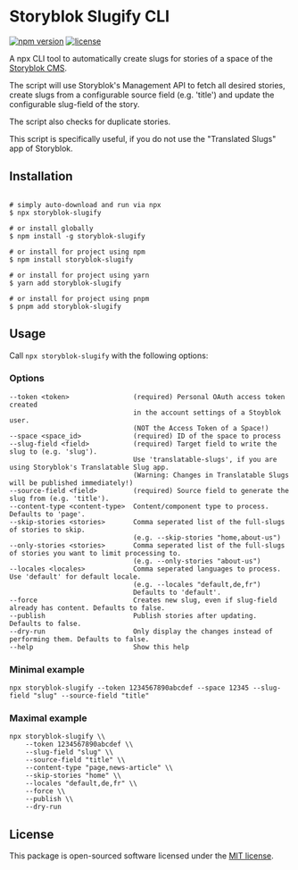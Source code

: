 # Storyblok Slugify CLI

[![npm version](https://img.shields.io/npm/v/storyblok-slugify.svg)](https://www.npmjs.com/package/storyblok-slugify)
[![license](https://img.shields.io/github/license/webflorist/storyblok-slugify)](https://github.com/webflorist/storyblok-slugify/blob/main/LICENSE)

A npx CLI tool to automatically create slugs for stories of a space of the [Storyblok CMS](https://www.storyblok.com).

The script will use Storyblok's Management API to fetch all desired stories, create slugs from a configurable source field (e.g. 'title') and update the configurable slug-field of the story.

The script also checks for duplicate stories.

This script is specifically useful, if you do not use the "Translated Slugs" app of Storyblok.

## Installation

```shell

# simply auto-download and run via npx
$ npx storyblok-slugify

# or install globally
$ npm install -g storyblok-slugify

# or install for project using npm
$ npm install storyblok-slugify

# or install for project using yarn
$ yarn add storyblok-slugify

# or install for project using pnpm
$ pnpm add storyblok-slugify
```

## Usage

Call `npx storyblok-slugify` with the following options:

### Options

```text
--token <token>                (required) Personal OAuth access token created
                               in the account settings of a Stoyblok user.
                               (NOT the Access Token of a Space!)
--space <space_id>             (required) ID of the space to process
--slug-field <field>           (required) Target field to write the slug to (e.g. 'slug').
                               Use 'translatable-slugs', if you are using Storyblok's Translatable Slug app.
                               (Warning: Changes in Translatable Slugs will be published immediately!)
--source-field <field>         (required) Source field to generate the slug from (e.g. 'title').
--content-type <content-type>  Content/component type to process. Defaults to 'page'.
--skip-stories <stories>       Comma seperated list of the full-slugs of stories to skip.
                               (e.g. --skip-stories "home,about-us")
--only-stories <stories>       Comma seperated list of the full-slugs of stories you want to limit processing to.
                               (e.g. --only-stories "about-us")
--locales <locales>            Comma seperated languages to process. Use 'default' for default locale.
                               (e.g. --locales "default,de,fr")
                               Defaults to 'default'.
--force                        Creates new slug, even if slug-field already has content. Defaults to false.
--publish                      Publish stories after updating. Defaults to false.
--dry-run                      Only display the changes instead of performing them. Defaults to false.
--help                         Show this help
```

### Minimal example

```shell
npx storyblok-slugify --token 1234567890abcdef --space 12345 --slug-field "slug" --source-field "title"
```

### Maximal example

```shell
npx storyblok-slugify \\
    --token 1234567890abcdef \\
    --slug-field "slug" \\
    --source-field "title" \\
    --content-type "page,news-article" \\
    --skip-stories "home" \\
    --locales "default,de,fr" \\
    --force \\
    --publish \\
    --dry-run
```

## License

This package is open-sourced software licensed under the [MIT license](https://github.com/webflorist/storyblok-slugify/blob/main/LICENSE.).
